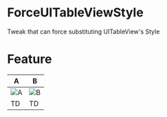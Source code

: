 # ForceUITableViewStyle

Tweak that can force substituting UITableView's Style

# Feature
|  A  |  B  |
| ---- | ---- |
|  ![A](https://user-images.githubusercontent.com/50244599/175030331-97789527-cb1d-44c0-b36e-f4f49e56f2e5.PNG)  | ![B](https://user-images.githubusercontent.com/50244599/175030246-95eb1ff7-e7db-4133-91ea-82b3e571dbc5.PNG)  
|  TD  |  TD  |


